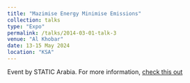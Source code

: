 ```yaml
---
title: "Mazimise Energy Minimise Emissions"
collection: talks
type: "Expo"
permalink: /talks/2014-03-01-talk-3
venue: "Al Khobar"
date: 13-15 May 2024
location: "KSA"
---
```



Event by STATIC Arabia. For more information, [check this out](https://www.linkedin.com/events/staticarabia7093568886888906752/about/)
